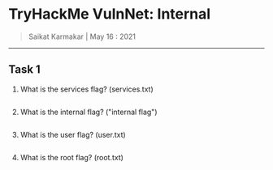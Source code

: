 # TryHackMe VulnNet: Internal

> Saikat Karmakar | May 16 : 2021

---

## Task 1

1. What is the services flag? (services.txt)
```

```
2. What is the internal flag? ("internal flag")
```

```
3. What is the user flag? (user.txt)
```

```
4. What is the root flag? (root.txt)
```

```
